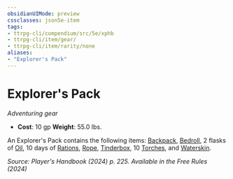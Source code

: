 ```yaml
---
obsidianUIMode: preview
cssclasses: json5e-item
tags:
- ttrpg-cli/compendium/src/5e/xphb
- ttrpg-cli/item/gear/
- ttrpg-cli/item/rarity/none
aliases: 
- "Explorer's Pack"
---
```

# Explorer's Pack
*Adventuring gear*  


- **Cost**: 10 gp
**Weight**: 55.0 lbs.

An Explorer's Pack contains the following items: [Backpack](3-Compendium/items/backpack-xphb.md), [Bedroll](3-Compendium/items/bedroll-xphb.md), 2 flasks of [Oil](3-Compendium/items/oil-xphb.md), 10 days of [Rations](3-Compendium/items/rations-xphb.md), [Rope](3-Compendium/items/rope-xphb.md), [Tinderbox](3-Compendium/items/tinderbox-xphb.md), 10 [Torches](3-Compendium/items/torch-xphb.md), and [Waterskin](3-Compendium/items/waterskin-xphb.md).

*Source: Player's Handbook (2024) p. 225. Available in the Free Rules (2024)*